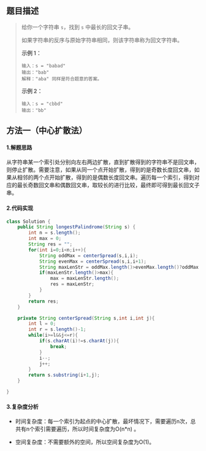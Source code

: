 ## 题目描述
> 给你一个字符串 `s`，找到 `s` 中最长的回文子串。
>
> 如果字符串的反序与原始字符串相同，则该字符串称为回文字符串。
>
>  
>
> **示例 1：**
>
> ```
> 输入：s = "babad"
> 输出："bab"
> 解释："aba" 同样是符合题意的答案。
> ```
>
> **示例 2：**
>
> ```
> 输入：s = "cbbd"
> 输出："bb"
> ```


## 方法一（中心扩散法）
#### 1.解题思路
从字符串某一个索引处分别向左右两边扩散，直到扩散得到的字符串不是回文串，则停止扩散。需要注意，如果从同一个点开始扩散，得到的是奇数长度回文串，如果从相邻的两个点开始扩散，得到的是偶数长度回文串。遍历每一个索引，得到对应的最长奇数回文串和偶数回文串，取较长的进行比较，最终即可得到最长回文子串。

#### 2.代码实现
```java
class Solution {
    public String longestPalindrome(String s) {
        int n = s.length();
        int max = 0;
        String res = "";
        for(int i=0;i<n;i++){
            String oddMax = centerSpread(s,i,i);
            String evenMax = centerSpread(s,i,i+1);
            String maxLenStr = oddMax.length()>evenMax.length()?oddMax:evenMax;
            if(maxLenStr.length()>max){
                max = maxLenStr.length();
                res = maxLenStr;
            }
        }
        return res;
    }

    private String centerSpread(String s,int i,int j){
        int l = 0;
        int r = s.length()-1;
        while(i>=l&&j<=r){
            if(s.charAt(i)!=s.charAt(j)){
                break;
            }
            i--;
            j++;
        }
        return s.substring(i+1,j);
    }

}
```
#### 3.复杂度分析

 - 时间复杂度：每一个索引为起点的中心扩散，最坏情况下，需要遍历n次，总共有n个索引需要遍历，所以时间复杂度为O(n*n) 。

 - 空间复杂度：不需要额外的空间，所以空间复杂度为O(1)。
